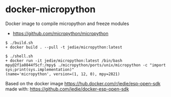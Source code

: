 # docker-micropython

Docker image to compile micropython and freeze modules

* https://github.com/micropython/micropython

```
$ ./build.sh 
+ docker build . --pull -t jedie/micropython:latest

$ ./shell.sh
+ docker run -it jedie/micropython:latest /bin/bash
mpy@2f1a0844f5cf:/mpy$ ./micropython/ports/unix/micropython -c "import sys;print(sys.implementation)"
(name='micropython', version=(1, 12, 0), mpy=2821)
```

Based on the docker image https://hub.docker.com/r/jedie/esp-open-sdk made with: https://github.com/jedie/docker-esp-open-sdk
